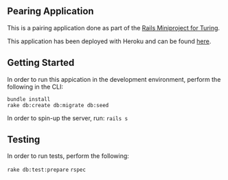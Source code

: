 ## Pearing Application

This is a pairing application done as part of the [Rails Miniproject for Turing](http://backend.turing.io/module2/projects/mini-project).

This application has been deployed with Heroku and can be found [here](https://pearing-pairing.herokuapp.com).

## Getting Started

In order to run this appication in the development environment, perform the following in the CLI:

```
bundle install
rake db:create db:migrate db:seed
```

In order to spin-up the server, run: `rails s`

## Testing

In order to run tests, perform the following:

`rake db:test:prepare`
`rspec`
